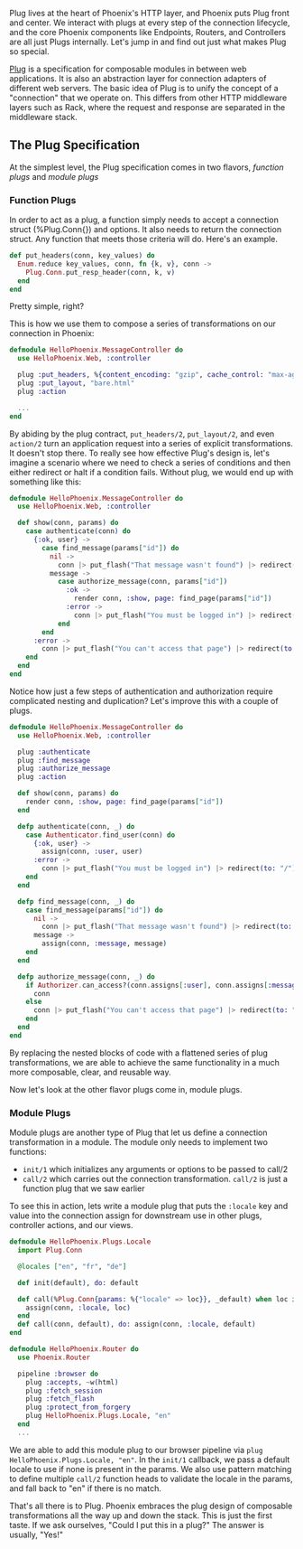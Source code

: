 Plug lives at the heart of Phoenix's HTTP layer, and Phoenix puts Plug front and center. We interact with plugs at every step of the connection lifecycle, and the core Phoenix components like Endpoints, Routers, and Controllers are all just Plugs internally. Let's jump in and find out just what makes Plug so special.

[Plug](https://github.com/elixir-lang/plug) is a specification for composable modules in between web applications. It is also an abstraction layer for connection adapters of different web servers. The basic idea of Plug is to unify the concept of a "connection" that we operate on. This differs from other HTTP middleware layers such as Rack, where the request and response are separated in the middleware stack.

## The Plug Specification

At the simplest level, the Plug specification comes in two flavors, *function plugs* and *module plugs*

### Function Plugs
In order to act as a plug, a function simply needs to accept a connection struct (%Plug.Conn{}) and options. It also needs to return the connection struct. Any function that meets those criteria will do. Here's an example.

```elixir
def put_headers(conn, key_values) do
  Enum.reduce key_values, conn, fn {k, v}, conn ->
    Plug.Conn.put_resp_header(conn, k, v)
  end
end
```

Pretty simple, right?

This is how we use them to compose a series of transformations on our connection in Phoenix:

```elixir
defmodule HelloPhoenix.MessageController do
  use HelloPhoenix.Web, :controller

  plug :put_headers, %{content_encoding: "gzip", cache_control: "max-age=3600"}
  plug :put_layout, "bare.html"
  plug :action

  ...
end
```

By abiding by the plug contract, `put_headers/2`, `put_layout/2`, and even `action/2` turn an application request into a series of explicit transformations. It doesn't stop there. To really see how effective Plug's design is, let's imagine a scenario where we need to check a series of conditions and then either redirect or halt if a condition fails. Without plug, we would end up with something like this:

```elixir
defmodule HelloPhoenix.MessageController do
  use HelloPhoenix.Web, :controller

  def show(conn, params) do
    case authenticate(conn) do
      {:ok, user} ->
        case find_message(params["id"]) do
          nil ->
            conn |> put_flash("That message wasn't found") |> redirect(to: "/")
          message ->
            case authorize_message(conn, params["id"])
              :ok ->
                render conn, :show, page: find_page(params["id"])
              :error ->
                conn |> put_flash("You must be logged in") |> redirect(to: "/")
            end
        end
      :error ->
        conn |> put_flash("You can't access that page") |> redirect(to: "/")
    end
  end
end
```

Notice how just a few steps of authentication and authorization require complicated nesting and duplication? Let's improve this with a couple of plugs.

```elixir
defmodule HelloPhoenix.MessageController do
  use HelloPhoenix.Web, :controller

  plug :authenticate
  plug :find_message
  plug :authorize_message
  plug :action

  def show(conn, params) do
    render conn, :show, page: find_page(params["id"])
  end

  defp authenticate(conn, _) do
    case Authenticator.find_user(conn) do
      {:ok, user} ->
        assign(conn, :user, user)
      :error ->
        conn |> put_flash("You must be logged in") |> redirect(to: "/") |> halt
    end
  end

  defp find_message(conn, _) do  
    case find_message(params["id"]) do
      nil ->
        conn |> put_flash("That message wasn't found") |> redirect(to: "/") |> halt
      message ->
        assign(conn, :message, message)
    end
  end

  defp authorize_message(conn, _) do
    if Authorizer.can_access?(conn.assigns[:user], conn.assigns[:message]) do
      conn
    else
      conn |> put_flash("You can't access that page") |> redirect(to: "/") |> halt
    end
  end
end
```

By replacing the nested blocks of code with a flattened series of plug transformations, we are able to achieve the same functionality in a much more composable, clear, and reusable way.

Now let's look at the other flavor plugs come in, module plugs.

### Module Plugs

Module plugs are another type of Plug that let us define a connection transformation in a module. The module only needs to implement two functions:

- `init/1` which initializes any arguments or options to be passed to call/2
- `call/2` which carries out the connection transformation. `call/2` is just a function plug that we saw earlier


To see this in action, lets write a module plug that puts the `:locale` key and value into the connection assign for downstream use in other plugs, controller actions, and our views.

```elixir
defmodule HelloPhoenix.Plugs.Locale
  import Plug.Conn

  @locales ["en", "fr", "de"]

  def init(default), do: default

  def call(%Plug.Conn{params: %{"locale" => loc}}, _default) when loc in @locales
    assign(conn, :locale, loc)
  end
  def call(conn, default), do: assign(conn, :locale, default)
end

defmodule HelloPhoenix.Router do
  use Phoenix.Router

  pipeline :browser do
    plug :accepts, ~w(html)
    plug :fetch_session
    plug :fetch_flash
    plug :protect_from_forgery
    plug HelloPhoenix.Plugs.Locale, "en"
  end
  ...
```

We are able to add this module plug to our browser pipeline via `plug HelloPhoenix.Plugs.Locale, "en"`. In the `init/1` callback, we pass a default locale to use if none is present in the params. We also use pattern matching to define multiple `call/2` function heads to validate the locale in the params, and fall back to "en" if there is no match.

That's all there is to Plug. Phoenix embraces the plug design of composable transformations all the way up and down the stack. This is just the first taste. If we ask ourselves, "Could I put this in a plug?" The answer is usually, "Yes!"
